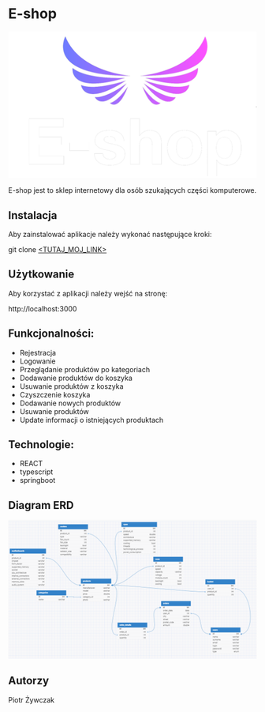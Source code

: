 # E-shop
![Logo Projektu](https://github.com/zywczak/WdPAI/blob/main/public/img/logo1.png)

E-shop jest to sklep internetowy dla osób szukających części komputerowe.


## Instalacja

Aby zainstalować aplikacje należy wykonać następujące kroki:

git clone [<TUTAJ_MOJ_LINK>](https://github.com/zywczak/Ishop)

## Użytkowanie

Aby korzystać z aplikacji należy wejść na stronę:

http://localhost:3000

## Funkcjonalności:
- Rejestracja
- Logowanie
- Przeglądanie produktów po kategoriach
- Dodawanie produktów do koszyka 
- Usuwanie produktów z koszyka
- Czyszczenie koszyka
- Dodawanie nowych produktów
- Usuwanie produktów
- Update informacji o istniejących produktach

## Technologie:
- REACT
- typescript
- springboot

## Diagram ERD
![Diagram_ERD](https://github.com/zywczak/Ishop/blob/main/Diagram_ERD.png)

## Autorzy
Piotr Żywczak
